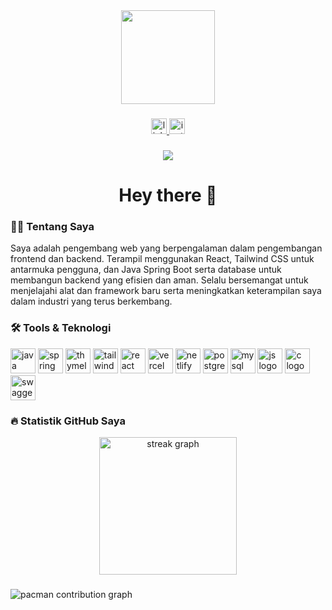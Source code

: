 <div align="center">
  <img height="150" src="https://media.giphy.com/media/M9gbBd9nbDrOTu1Mqx/giphy.gif" />
</div>

###

<div align="center">
  <a href="https://www.linkedin.com/in/ahmad-wahyudi-tanjung-b09377313/" target="_blank">
    <img src="https://img.shields.io/static/v1?message=LinkedIn&logo=linkedin&label=&color=0077B5&logoColor=white&labelColor=&style=for-the-badge" height="25" alt="linkedin logo" />
  </a>
  <a href="https://www.instagram.com/USERNAME_KAMU" target="_blank">
    <img src="https://img.shields.io/static/v1?message=Instagram&logo=instagram&label=&color=E4405F&logoColor=white&labelColor=&style=for-the-badge" height="25" alt="instagram logo" />
  </a>
</div>

###

<div align="center">
  <img src="https://visitor-badge.laobi.icu/badge?page_id=Wahyudi120505.Wahyudi120505" />
</div>

###

<h1 align="center">Hey there 👋</h1>

###

<h3 align="left">👩‍💻 Tentang Saya</h3>

<p align="left">
  Saya adalah pengembang web yang berpengalaman dalam pengembangan frontend dan backend. Terampil menggunakan React, Tailwind CSS untuk antarmuka pengguna, dan Java Spring Boot serta database untuk membangun backend yang efisien dan aman. Selalu bersemangat untuk menjelajahi alat dan framework baru serta meningkatkan keterampilan saya dalam industri yang terus berkembang.
</p>

###

<h3 align="left">🛠 Tools & Teknologi</h3>

<div align="left">
  <img src="https://cdn.jsdelivr.net/gh/devicons/devicon/icons/java/java-original.svg" height="40" alt="java logo"/>
  <img src="https://cdn.jsdelivr.net/gh/devicons/devicon/icons/spring/spring-original.svg" height="40" alt="spring logo"/>
  <img src="https://www.vectorlogo.zone/logos/thymeleaf/thymeleaf-icon.svg" height="40" alt="thymeleaf logo"/>
  <img src="https://cdn.jsdelivr.net/gh/devicons/devicon/icons/tailwindcss/tailwindcss-plain.svg" height="40" alt="tailwind logo"/>
  <img src="https://cdn.jsdelivr.net/gh/devicons/devicon/icons/react/react-original.svg" height="40" alt="react logo"/>
  <img src="https://www.vectorlogo.zone/logos/vercel/vercel-icon.svg" height="40" alt="vercel logo"/>
  <img src="https://www.vectorlogo.zone/logos/netlify/netlify-icon.svg" height="40" alt="netlify logo"/>
  <img src="https://cdn.jsdelivr.net/gh/devicons/devicon/icons/postgresql/postgresql-original.svg" height="40" alt="postgresql logo"/>
  <img src="https://cdn.jsdelivr.net/gh/devicons/devicon/icons/mysql/mysql-original.svg" height="40" alt="mysql logo"/>
  <img src="https://cdn.jsdelivr.net/gh/devicons/devicon/icons/javascript/javascript-original.svg" height="40" alt="js logo"/>
  <img src="https://cdn.jsdelivr.net/gh/devicons/devicon/icons/c/c-original.svg" height="40" alt="c logo"/>
  <img src="https://raw.githubusercontent.com/swagger-api/swagger.io/wordpress/images/assets/SVG/logo_small.svg" height="40" alt="swagger logo"/>
</div>

###

<h3 align="left">🔥 Statistik GitHub Saya</h3>

<div align="center">
  <img src="https://streak-stats.demolab.com?user=Wahyudi120505&locale=en&mode=daily&theme=dark&hide_border=false&border_radius=5&order=3" height="220" alt="streak graph" />
</div>

###

<picture>
  <source media="(prefers-color-scheme: dark)" srcset="https://raw.githubusercontent.com/Wahyudi120505/Wahyudi120505/output/pacman-contribution-graph-dark.svg">
  <source media="(prefers-color-scheme: light)" srcset="https://raw.githubusercontent.com/Wahyudi120505/Wahyudi120505/output/pacman-contribution-graph.svg">
  <img alt="pacman contribution graph" src="https://raw.githubusercontent.com/Wahyudi120505/Wahyudi120505/pacman-contribution-graph.svg">
</picture>

###
